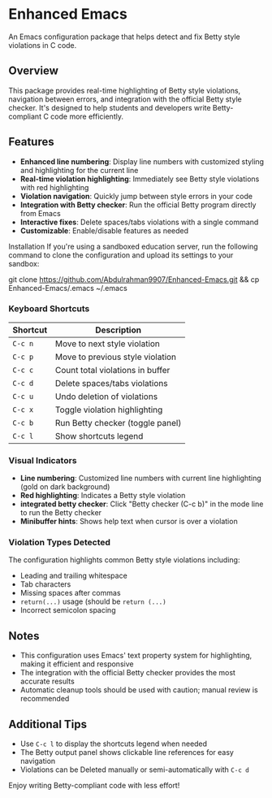 # Enhanced Emacs

An Emacs configuration package that helps detect and fix Betty style violations in C code.

## Overview

This package provides real-time highlighting of Betty style violations, navigation between errors, and integration with the official Betty style checker. It's designed to help students and developers write Betty-compliant C code more efficiently.

## Features

- **Enhanced line numbering**: Display line numbers with customized styling and highlighting for the current line
- **Real-time violation highlighting**: Immediately see Betty style violations with red highlighting
- **Violation navigation**: Quickly jump between style errors in your code
- **Integration with Betty checker**: Run the official Betty program directly from Emacs
- **Interactive fixes**: Delete spaces/tabs violations with a single command
- **Customizable**: Enable/disable features as needed

Installation
If you're using a sandboxed education server, run the following command to clone the configuration and upload its settings to your sandbox:

git clone https://github.com/Abdulrahman9907/Enhanced-Emacs.git && cp Enhanced-Emacs/.emacs ~/.emacs

### Keyboard Shortcuts

| Shortcut | Description |
|----------|-------------|
| `C-c n`  | Move to next style violation |
| `C-c p`  | Move to previous style violation |
| `C-c c`  | Count total violations in buffer |
| `C-c d`  | Delete spaces/tabs violations |
| `C-c u`  | Undo deletion of violations |
| `C-c x`  | Toggle violation highlighting |
| `C-c b`  | Run Betty checker (toggle panel) |
| `C-c l`  | Show shortcuts legend |

### Visual Indicators

- **Line numbering**: Customized line numbers with current line highlighting (gold on dark background)
- **Red highlighting**: Indicates a Betty style violation
- **integrated betty checker**: Click "Betty checker (C-c b)" in the mode line to run the Betty checker
- **Minibuffer hints**: Shows help text when cursor is over a violation

### Violation Types Detected

The configuration highlights common Betty style violations including:
- Leading and trailing whitespace
- Tab characters
- Missing spaces after commas
- `return(...)` usage (should be `return (...)`
- Incorrect semicolon spacing


## Notes

- This configuration uses Emacs' text property system for highlighting, making it efficient and responsive
- The integration with the official Betty checker provides the most accurate results
- Automatic cleanup tools should be used with caution; manual review is recommended

## Additional Tips

- Use `C-c l` to display the shortcuts legend when needed
- The Betty output panel shows clickable line references for easy navigation
- Violations can be Deleted manually or semi-automatically with `C-c d`

Enjoy writing Betty-compliant code with less effort!
